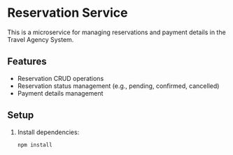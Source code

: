 # Reservation Service

This is a microservice for managing reservations and payment details in the Travel Agency System.

## Features
- Reservation CRUD operations
- Reservation status management (e.g., pending, confirmed, cancelled)
- Payment details management

## Setup
1. Install dependencies:
   ```bash
   npm install
